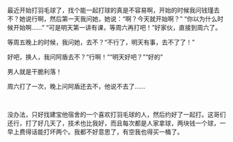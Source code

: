 <div id="sina_keyword_ad_area2" class="articalContent  ">
			<p>
最近开始打羽毛球了，找个能一起打球的真是不容易啊，开始的时候我问钱瑾去不？她说行啊，然后第一天我问她，她说：“啊？今天就开始啊？”
“你以为什么时候开始啊……” “可是明天第一讲有课，等周六再打吧！”好家伙，直接到周六了。</P>
<p>等周五晚上的时候，我问她，去不？“不行了，明天有事，去不了了！”</P>
<p>好吧，换人，我问阿盾去不？“行啊！”“明天好吧？”“好的”</P>
<p>男人就是干脆利落！</P>
<p>周六打了一次，晚上问阿盾还去不，他说不去了……</P>
<p>&nbsp;<wbr></P>
<p>
没办法，只好找建宝他宿舍的一个喜欢打羽毛球的人，然后约好了一起打。这哥们还行，打了好几天了，技术也比我好，而且每次都是人家拿球，两块钱一个球，一早上费得话能打坏两个。我都不好意思了，有空我也得买一桶了。</P>
<p>&nbsp;<wbr></P>							
		</div>